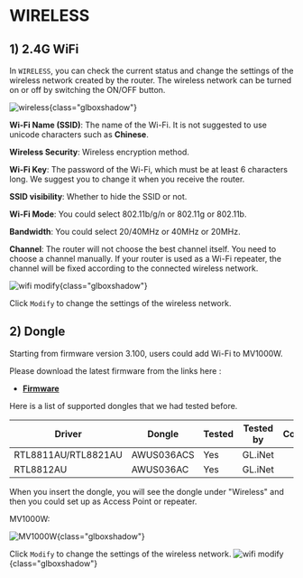 # WIRELESS


## 1) 2.4G WiFi


In `WIRELESS`, you can check the current status and change the settings of the wireless network created by the router. The wireless network can be turned on or off by switching the ON/OFF button.


![wireless](https://static.gl-inet.com/docs/en/3/setup/brume/Wireless/Wireless1.png){class="glboxshadow"}


**Wi-Fi Name (SSID)**: The name of the Wi-Fi. It is not suggested to use unicode characters such as **Chinese**.

**Wireless Security**: Wireless encryption method.

**Wi-Fi Key**: The password of the Wi-Fi, which must be at least 6 characters long. We suggest you to change it when you receive the router.

**SSID visibility**: Whether to hide the SSID or not.

**Wi-Fi Mode**: You could select 802.11b/g/n or 802.11g or 802.11b.

**Bandwidth**: You could select 20/40MHz or 40MHz or 20MHz.

**Channel**: The router will not choose the best channel itself. You need to choose a channel manually. If your router is used as a Wi-Fi repeater, the channel will be fixed according to the connected wireless network.



![wifi modify](https://static.gl-inet.com/docs/en/3/setup/brume/Wireless/Wireless7.png){class="glboxshadow"}

Click `Modify` to change the settings of the wireless network.




## 2) Dongle

Starting from firmware version 3.100, users could add Wi-Fi to MV1000W. 

Please download the latest firmware from the links here :
- [**Firmware**](https://dl.gl-inet.com/firmware/mv1000/v1/)

Here is a list of supported dongles that we had tested before. 

| Driver                                 | Dongle        | Tested | Tested by       | Comments* |
| -------------------------------------- | ------------- | ------ | --------------- | --------- |
| RTL8811AU/RTL8821AU                    | AWUS036ACS     | Yes    | GL.iNet         |           |
| RTL8812AU                              | AWUS036AC    | Yes    | GL.iNet         |           |


When you insert the dongle, you will see the dongle under "Wireless" and then you could set up as Access Point or repeater.


MV1000W:

![MV1000W](https://static.gl-inet.com/docs/en/3/setup/brume/Wireless/Wireless5.png){class="glboxshadow"}


Click `Modify` to change the settings of the wireless network.
![wifi modify](https://static.gl-inet.com/docs/en/3/setup/brume/Wireless/Wireless4.png){class="glboxshadow"}

